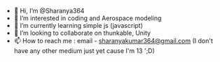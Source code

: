 - 👋 Hi, I’m @Sharanya364
- 👀 I’m interested in coding and Aerospace modeling
- 🌱 I’m currently learning simple js (javascript)
- 💞️ I’m looking to collaborate on thunkable, Unity
- 📫 How to reach me : email - sharanyakumar364@gmail.com (I don't have any other medium just yet cause I'm 13 ';D)

<!---
Sharanya364/Sharanya364 is a ✨ special ✨ repository because its `README.md` (this file) appears on your GitHub profile.
You can click the Preview link to take a look at your changes.
--->
